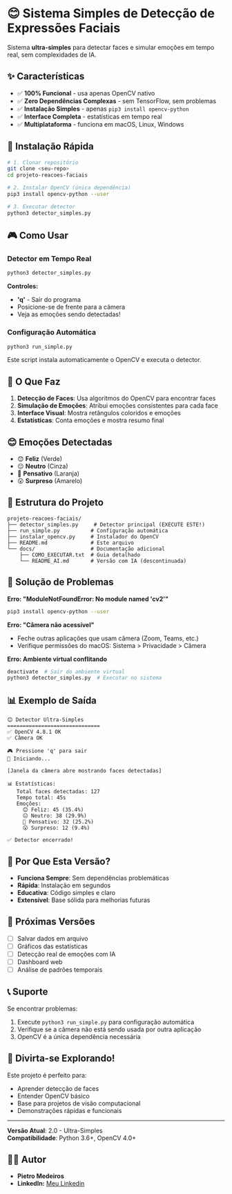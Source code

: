 # 😊 Sistema Simples de Detecção de Expressões Faciais

Sistema **ultra-simples** para detectar faces e simular emoções em tempo real, sem complexidades de IA.

## ✨ Características

- ✅ **100% Funcional** - usa apenas OpenCV nativo
- ✅ **Zero Dependências Complexas** - sem TensorFlow, sem problemas
- ✅ **Instalação Simples** - apenas `pip3 install opencv-python`
- ✅ **Interface Completa** - estatísticas em tempo real
- ✅ **Multiplataforma** - funciona em macOS, Linux, Windows

## 🚀 Instalação Rápida

```bash
# 1. Clonar repositório
git clone <seu-repo>
cd projeto-reacoes-faciais

# 2. Instalar OpenCV (única dependência)
pip3 install opencv-python --user

# 3. Executar detector
python3 detector_simples.py
```

## 🎮 Como Usar

### Detector em Tempo Real
```bash
python3 detector_simples.py
```

**Controles:**
- **'q'** - Sair do programa
- Posicione-se de frente para a câmera
- Veja as emoções sendo detectadas!

### Configuração Automática
```bash
python3 run_simple.py
```
Este script instala automaticamente o OpenCV e executa o detector.

## 🎯 O Que Faz

1. **Detecção de Faces**: Usa algoritmos do OpenCV para encontrar faces
2. **Simulação de Emoções**: Atribui emoções consistentes para cada face
3. **Interface Visual**: Mostra retângulos coloridos e emoções
4. **Estatísticas**: Conta emoções e mostra resumo final

## 😊 Emoções Detectadas

- 😊 **Feliz** (Verde)
- 😐 **Neutro** (Cinza)  
- 🤔 **Pensativo** (Laranja)
- 😮 **Surpreso** (Amarelo)

## 📁 Estrutura do Projeto

```
projeto-reacoes-faciais/
├── detector_simples.py     # Detector principal (EXECUTE ESTE!)
├── run_simple.py          # Configuração automática
├── instalar_opencv.py     # Instalador do OpenCV
├── README.md              # Este arquivo
└── docs/                  # Documentação adicional
    ├── COMO_EXECUTAR.txt  # Guia detalhado
    └── README_AI.md       # Versão com IA (descontinuada)
```

## 🔧 Solução de Problemas

**Erro: "ModuleNotFoundError: No module named 'cv2'"**
```bash
pip3 install opencv-python --user
```

**Erro: "Câmera não acessível"**
- Feche outras aplicações que usam câmera (Zoom, Teams, etc.)
- Verifique permissões do macOS: Sistema > Privacidade > Câmera

**Erro: Ambiente virtual conflitando**
```bash
deactivate  # Sair do ambiente virtual
python3 detector_simples.py  # Executar no sistema
```

## 📊 Exemplo de Saída

```
😊 Detector Ultra-Simples
==============================
✅ OpenCV 4.8.1 OK
✅ Câmera OK

🎮 Pressione 'q' para sair
🎥 Iniciando...

[Janela da câmera abre mostrando faces detectadas]

📊 Estatísticas:
   Total faces detectadas: 127
   Tempo total: 45s
   Emoções:
     😊 Feliz: 45 (35.4%)
     😐 Neutro: 38 (29.9%)
     🤔 Pensativo: 32 (25.2%)
     😮 Surpreso: 12 (9.4%)

✅ Detector encerrado!
```

## 🎯 Por Que Esta Versão?

- **Funciona Sempre**: Sem dependências problemáticas
- **Rápida**: Instalação em segundos
- **Educativa**: Código simples e claro
- **Extensível**: Base sólida para melhorias futuras

## 🔮 Próximas Versões

- [ ] Salvar dados em arquivo
- [ ] Gráficos das estatísticas
- [ ] Detecção real de emoções com IA
- [ ] Dashboard web
- [ ] Análise de padrões temporais

## 📞 Suporte

Se encontrar problemas:
1. Execute `python3 run_simple.py` para configuração automática
2. Verifique se a câmera não está sendo usada por outra aplicação
3. OpenCV é a única dependência necessária

## 🎉 Divirta-se Explorando!

Este projeto é perfeito para:
- Aprender detecção de faces
- Entender OpenCV básico
- Base para projetos de visão computacional
- Demonstrações rápidas e funcionais

---

**Versão Atual**: 2.0 - Ultra-Simples  
**Compatibilidade**: Python 3.6+, OpenCV 4.0+  

## 👨‍💻 Autor

-   **Pietro Medeiros**
-   **LinkedIn:** [Meu Linkedin](https://www.linkedin.com/in/pietro-medeiros-770bba162/)

